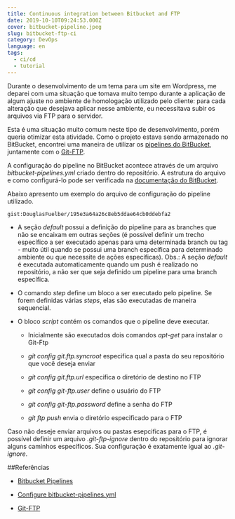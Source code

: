 ```yaml
---
title: Continuous integration between Bitbucket and FTP
date: 2019-10-10T09:24:53.000Z
cover: bitbucket-pipeline.jpeg
slug: bitbucket-ftp-ci
category: DevOps
language: en
tags:
  - ci/cd
  - tutorial
---
```


Durante o desenvolvimento de um tema para um site em Wordpress, me deparei com uma situação que tomava muito tempo durante a aplicação de algum ajuste no ambiente de homologação utilizado pelo cliente: para cada alteração que desejava aplicar nesse ambiente, eu necessitava subir os arquivos via FTP para o servidor.

Esta é uma situação muito comum neste tipo de desenvolvimento, porém queria otimizar esta atividade. Como o projeto estava sendo armazenado no BitBucket, encontrei uma maneira de utilizar os <a href="https://bitbucket.org/product/br/features/pipelines" target="_blank" rel="noreferrer">pipelines do BitBucket</a>, juntamente com o <a href="https://git-ftp.github.io/" target="_blank" rel="noreferrer">Git-FTP</a>.

A configuração do pipeline no BitBucket acontece através de um arquivo *bitbucket-pipelines.yml* criado dentro do repositório. A estrutura do arquivo e como configurá-lo pode ser verificada na <a href="https://confluence.atlassian.com/bitbucket/configure-bitbucket-pipelines-yml-792298910.html" target="_blank" rel="noreferrer">documentação do BitBucket</a>.

Abaixo apresento um exemplo do arquivo de configuração do pipeline utilizado.

`gist:DouglasFuelber/195e3a64a26c8eb5ddae64cb0ddebfa2`

- A seção *default* possui a definição do pipeline para as branches que não se encaixam em outras seções (é possível definir um trecho específico a ser executado apenas para uma determinada branch ou tag - muito útil quando se possui uma branch específica para determinado ambiente ou que necessite de ações específicas). Obs.: A seção *default* é executada automaticamente quando um push é realizado no repositório, a não ser que seja definido um pipeline para uma branch específica.

- O comando *step* define um bloco a ser executado pelo pipeline. Se forem definidas várias *steps*, elas são executadas de maneira sequencial.

- O bloco *script* contém os comandos que o pipeline deve executar.

  - Inicialmente são executados dois comandos *apt-get* para instalar o Git-Ftp

  - *git config git.ftp.syncroot* especifica qual a pasta do seu repositório que você deseja enviar

  - *git config git.ftp.url* especifica o diretório de destino no FTP

  - *git config git-ftp.user* define o usuário do FTP

  - *git config git-ftp.password* define a senha do FTP

  - *git ftp push* envia o diretório especificado para o FTP

Caso não deseje enviar arquivos ou pastas esepcificas para o FTP, é possível definir um arquivo *.git-ftp-ignore* dentro do repositório para ignorar alguns caminhos específicos. Sua configuração é exatamente igual ao *.git-ignore*.

##Referências

- <a href="https://bitbucket.org/product/br/features/pipelines" target="_blank" rel="noreferrer">Bitbucket Pipelines</a>

- <a href="https://confluence.atlassian.com/bitbucket/configure-bitbucket-pipelines-yml-792298910.html" target="_blank" rel="noreferrer">Configure bitbucket-pipelines.yml</a>

- <a href="https://git-ftp.github.io/" target="_blank" rel="noreferrer">Git-FTP</a>